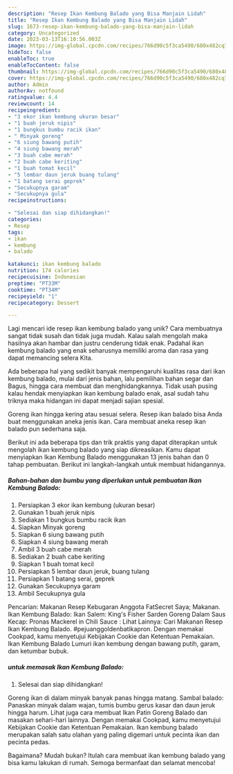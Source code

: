 ```yaml
---
description: "Resep Ikan Kembung Balado yang Bisa Manjain Lidah"
title: "Resep Ikan Kembung Balado yang Bisa Manjain Lidah"
slug: 1673-resep-ikan-kembung-balado-yang-bisa-manjain-lidah
category: Uncategorized
date: 2023-03-13T16:10:56.003Z
image: https://img-global.cpcdn.com/recipes/766d90c5f3ca5490/680x482cq70/ikan-kembung-balado-foto-resep-utama.jpg
hideToc: false
enableToc: true
enableTocContent: false
thumbnail: https://img-global.cpcdn.com/recipes/766d90c5f3ca5490/680x482cq70/ikan-kembung-balado-foto-resep-utama.jpg
cover: https://img-global.cpcdn.com/recipes/766d90c5f3ca5490/680x482cq70/ikan-kembung-balado-foto-resep-utama.jpg
author: Admin
authorAv: notfound
ratingvalue: 4.4
reviewcount: 14
recipeingredient:
- "3 ekor ikan kembung ukuran besar"
- "1 buah jeruk nipis"
- "1 bungkus bumbu racik ikan"
- " Minyak goreng"
- "6 siung bawang putih"
- "4 siung bawang merah"
- "3 buah cabe merah"
- "2 buah cabe keriting"
- "1 buah tomat kecil"
- "5 lembar daun jeruk buang tulang"
- "1 batang serai geprek"
- "Secukupnya garam"
- "Secukupnya gula"
recipeinstructions:

- "Selesai dan siap dihidangkan!"
categories:
- Resep
tags:
- ikan
- kembung
- balado

katakunci: ikan kembung balado 
nutrition: 174 calories
recipecuisine: Indonesian
preptime: "PT33M"
cooktime: "PT34M"
recipeyield: "1"
recipecategory: Dessert

---
```





Lagi mencari ide resep ikan kembung balado yang unik? Cara membuatnya sangat tidak susah dan tidak juga mudah. Kalau salah mengolah maka hasilnya akan hambar dan justru cenderung tidak enak. Padahal ikan kembung balado yang enak seharusnya memiliki aroma dan rasa yang dapat memancing selera Kita.





Ada beberapa hal yang sedikit banyak mempengaruhi kualitas rasa dari ikan kembung balado, mulai dari jenis bahan, lalu pemilihan bahan segar dan Bagus, hingga cara membuat dan menghidangkannya. Tidak usah pusing kalau hendak menyiapkan ikan kembung balado enak,      asal sudah tahu triknya maka hidangan ini dapat menjadi sajian spesial.














Goreng ikan hingga kering atau sesuai selera. Resep ikan balado bisa Anda buat menggunakan aneka jenis ikan. Cara membuat aneka resep ikan balado pun sederhana saja.






Berikut ini ada beberapa tips dan trik praktis yang dapat diterapkan untuk mengolah ikan kembung balado yang siap dikreasikan. Kamu dapat menyiapkan Ikan Kembung Balado menggunakan 13 jenis bahan dan 0 tahap pembuatan. Berikut ini langkah-langkah untuk membuat hidangannya.

<!--inarticleads1-->

##### Bahan-bahan dan bumbu yang diperlukan untuk pembuatan Ikan Kembung Balado:

1. Persiapkan 3 ekor ikan kembung (ukuran besar)
1. Gunakan 1 buah jeruk nipis
1. Sediakan 1 bungkus bumbu racik ikan
1. Siapkan  Minyak goreng
1. Siapkan 6 siung bawang putih
1. Siapkan 4 siung bawang merah
1. Ambil 3 buah cabe merah
1. Sediakan 2 buah cabe keriting
1. Siapkan 1 buah tomat kecil
1. Persiapkan 5 lembar daun jeruk, buang tulang
1. Persiapkan 1 batang serai, geprek
1. Gunakan Secukupnya garam
1. Ambil Secukupnya gula


Pencarian: Makanan Resep Kebugaran Anggota FatSecret Saya; Makanan. Ikan Kembung Balado: Ikan Salem: King&#39;s Fisher Sarden Goreng Dalam Saus Kecap: Pronas Mackerel in Chili Sauce : Lihat Lainnya: Cari Makanan Resep Ikan Kembung Balado. #pejuanggoldenbatikapron. Dengan memakai Cookpad, kamu menyetujui Kebijakan Cookie dan Ketentuan Pemakaian. Ikan Kembung Balado Lumuri ikan kembung dengan bawang putih, garam, dan ketumbar bubuk. 

<!--inarticleads2-->

#####  untuk memasak Ikan Kembung Balado:


1. Selesai dan siap dihidangkan!

Goreng ikan di dalam minyak banyak panas hingga matang. Sambal balado: Panaskan minyak dalam wajan, tumis bumbu gerus kasar dan daun jeruk hingga harum. Lihat juga cara membuat Ikan Patin Goreng Balado dan masakan sehari-hari lainnya. Dengan memakai Cookpad, kamu menyetujui Kebijakan Cookie dan Ketentuan Pemakaian. Ikan kembung balado merupakan salah satu olahan yang paling digemari untuk pecinta ikan dan pecinta pedas. 

Bagaimana? Mudah bukan? Itulah cara membuat ikan kembung balado yang bisa kamu lakukan di rumah. Semoga bermanfaat dan selamat mencoba!
